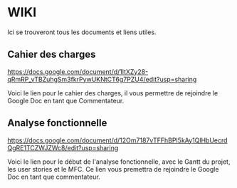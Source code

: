 # WIKI
Ici se trouveront tous les documents et liens utiles.

## Cahier des charges
https://docs.google.com/document/d/1ltXZy28-qRmRP_vTBZuhgSm3fkrPywUKNtCT6g7PZU4/edit?usp=sharing

Voici le lien pour le cahier des charges, il vous permettre de rejoindre le Google Doc en tant que Commentateur.

## Analyse fonctionnelle
https://docs.google.com/document/d/12Om7187vTFFhBPI5kAy1QlHbUecrdQgRE1TCZWJZWc8/edit?usp=sharing

Voici le lien pour le début de l'analyse fonctionnelle, avec le Gantt du projet, les user stories et le MFC. Ce lien vous premettra de rejoindre le Google Doc en tant que commentateur.
